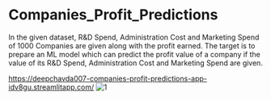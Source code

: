 # Companies_Profit_Predictions
In the given dataset, R&amp;D Spend, Administration Cost and Marketing Spend of 1000 Companies  are given along with the profit earned. 
The target is to prepare an ML model which can predict  the profit value of a company if the value of its R&amp;D Spend, Administration Cost and Marketing  Spend 
are given.

https://deepchavda007-companies-profit-predictions-app-idv8gu.streamlitapp.com/
![1](https://user-images.githubusercontent.com/82630272/176588555-d3b18a94-6d53-44ad-8a3f-5f137cfbf875.jpg)
